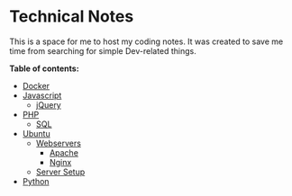 # Technical Notes

This is a space for me to host my coding notes. It was created to save me time from searching for simple Dev-related things.
  

**Table of contents:**
- [Docker](https://github.com/kmaphosa/technical-notes/tree/main/Docker)
- [Javascript](https://github.com/kmaphosa/technical-notes/tree/main/JavaScript)
    - [jQuery](https://github.com/kmaphosa/technical-notes/tree/main/JavaScript/jQuery)
- [PHP](https://github.com/kmaphosa/technical-notes/tree/main/PHP)
    - [SQL](https://github.com/kmaphosa/technical-notes/tree/main/PHP/SQL)
- [Ubuntu](https://github.com/kmaphosa/technical-notes/tree/main/Ubuntu)
    - [Webservers](https://github.com/kmaphosa/technical-notes/tree/main/Ubuntu/webservers)
        - [Apache](https://github.com/kmaphosa/technical-notes/tree/main/Ubuntu/webservers/apache)
        - [Nginx](https://github.com/kmaphosa/technical-notes/tree/main/Ubuntu/webservers/nginx)
    - [Server Setup](https://github.com/kmaphosa/technical-notes/tree/main/Ubuntu/server-setup)
- [Python](https://github.com/kmaphosa/technical-notes/tree/main/Python)
